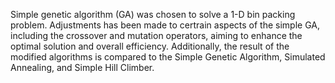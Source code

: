 Simple genetic algorithm (GA) was chosen to solve a 1-D bin packing problem. 
Adjustments has been made to certrain aspects of the simple GA, including the crossover and mutation operators, aiming to enhance the optimal solution and overall efficiency. 
Additionally, the result of the modified algorithms is compared to the Simple Genetic Algorithm, Simulated Annealing, and Simple Hill Climber.
